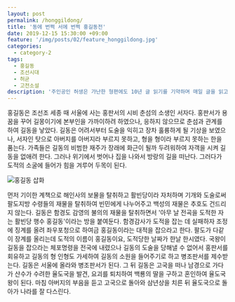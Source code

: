 ```yaml
---
layout: post
permalink: /honggildong/
title: '동에 번쩍 서에 번쩍 홍길동전'
date: 2019-12-15 15:30:00 +09:00
feature: '/img/posts/02/feature_honggildong.jpg'
categories:
  - category-2
tags:
  - 홍길동
  - 조선시대
  - 허균
  - 고전소설
description: '주인공인 허생은 가난한 형편에도 10년 글 읽기를 기약하며 매일 글을 읽고 있었는데 7년째 되는 어느 날 아내가 허생에게 장인바치 일도 장사도 못 하면 차라리 도둑질이라도 해서 돈을 벌어 오라고 구박한다.'
---
```


홍길동은 조선조 세종 때 서울에 사는 홍판서의 시비 춘섬의 소생인 서자다. 홍판서가 용꿈을 꾸어 길몽이기에 본부인을 가까이하려 하였으나, 응하지 않으므로 춘섬과 관계를 하여 길동을 낳았다. 길동은 어려서부터 도술을 익히고 장차 훌륭하게 될 기상을 보였으나, 서자인 탓으로 아버지를 아버지라 부르지 못하고, 형을 형이라 부르지 못하는 한을 품는다. 가족들은 길동의 비범한 재주가 장래에 화근이 될까 두려워하여 자객을 시켜 길동을 없애려 한다. 그러나 위기에서 벗어나 집을 나와서 방랑의 길을 떠난다. 그러다가 도적의 소굴에 들어가 힘을 겨루어 두목이 된다.

![홍길동 삽화](/img/posts/02/01.png)

먼저 기이한 계책으로 해인사의 보물을 탈취하고 활빈당이라 자처하며 기개와 도술로써 팔도지방 수령들의 재물을 탈취하여 빈민에게 나누어주고 백성의 재물은 추호도 건드리지 않는다. 길동은 함경도 감영의 불의의 재물을 탈취하면서 '아무 날 전곡을 도적한 자는 활빈당 행수 홍길동'이라는 방을 붙여둔다. 함경감사가 도적을 잡는 데 실패하자 조정에 징계를 올려 좌우포청으로 하여금 홍길동이라는 대적을 잡으라고 한다. 팔도가 다같이 장계를 올리는데 도적의 이름이 홍길동이요, 도적당한 날짜가 한날 한시였다. 국왕이 길동을 잡으라는 체포명령을 전국에 내렸으나 길동의 도술을 당해낼 수 없어서 홍판서를 회유하고 길동의 형 인형도 가세하여 길동의 소원을 들어주기로 하고 병조판서를 제수받는다. 길동은 서울에 올라와 병조판서가 된다. 그 뒤 길동은 고국을 떠나 남경으로 가다가 산수가 수려한 율도국을 발견, 요괴를 퇴치하여 백룡의 딸을 구하고 혼인하여 율도국 왕이 된다. 마침 아버지의 부음을 듣고 고국으로 돌아와 삼년상을 치른 뒤 율도국으로 돌아가 나라를 잘 다스린다.
